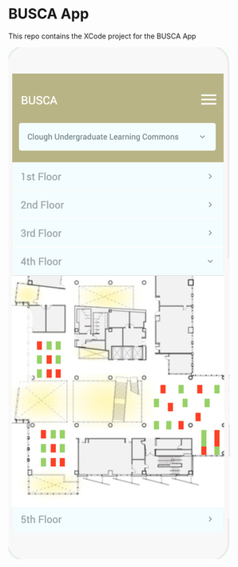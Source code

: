 # BUSCA App

This repo contains the XCode project for the BUSCA App

<img src="images/app-prototype.jpg" alt="BUSCA App prototype">
